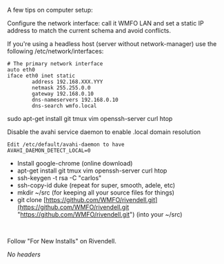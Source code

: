 A few tips on computer setup:

Configure the network interface: call it WMFO LAN and set a static IP
address to match the current schema and avoid conflicts.

If you're using a headless host (server without network-manager) use the
following /etc/network/interfaces:

    # The primary network interface
    auto eth0
    iface eth0 inet static
            address 192.168.XXX.YYY
            netmask 255.255.0.0
            gateway 192.168.0.10
            dns-nameservers 192.168.0.10
            dns-search wmfo.local

sudo apt-get install git tmux vim openssh-server curl htop

Disable the avahi service daemon to enable .local domain resolution

    Edit /etc/default/avahi-daemon to have 
    AVAHI_DAEMON_DETECT_LOCAL=0

-   Install google-chrome (online download)
-   apt-get install git tmux vim openssh-server curl htop
-   ssh-keygen -t rsa -C "carlos"
-   ssh-copy-id duke (repeat for super, smooth, adele, etc)
-   mkdir \~/src (for keeping all your source files for things)
-   git clone
    [https://github.com/WMFO/rivendell.git](https://github.com/WMFO/rivendell.git "https://github.com/WMFO/rivendell.git")
    (into your \~/src)

 

Follow "For New Installs" on Rivendell.

*No headers*
